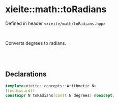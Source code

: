# xieite::math::toRadians
Defined in header `<xieite/math/toRadians.hpp>`

<br/>

Converts degrees to radians.

<br/><br/>

## Declarations
```cpp
template<xieite::concepts::Arithmetic N>
[[nodiscard]]
constexpr N toRadians(const N degrees) noexcept;
```
